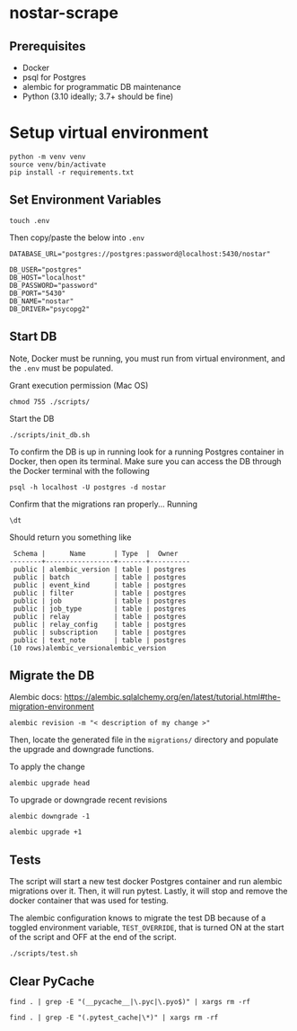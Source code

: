 # nostar-scrape

## Prerequisites
- Docker
- psql for Postgres
- alembic for programmatic DB maintenance
- Python (3.10 ideally; 3.7+ should be fine)

# Setup virtual environment
```
python -m venv venv
source venv/bin/activate
pip install -r requirements.txt
```

## Set Environment Variables
```
touch .env
```
Then copy/paste the below into `.env`
```
DATABASE_URL="postgres://postgres:password@localhost:5430/nostar"

DB_USER="postgres"
DB_HOST="localhost"
DB_PASSWORD="password"
DB_PORT="5430"
DB_NAME="nostar"
DB_DRIVER="psycopg2"
```

## Start DB
Note, Docker must be running, you must run from virtual environment, and the `.env` must be populated.

Grant execution permission (Mac OS)
```
chmod 755 ./scripts/
```

Start the DB
```
./scripts/init_db.sh
```

To confirm the DB is up in running look for a running Postgres container in Docker, then open its terminal.
Make sure you can access the DB through the Docker terminal with the following
```
psql -h localhost -U postgres -d nostar
```
Confirm that the migrations ran properly... Running
```
\dt
```
Should return you something like
```
 Schema |      Name       | Type  |  Owner   
--------+-----------------+-------+----------
 public | alembic_version | table | postgres
 public | batch           | table | postgres
 public | event_kind      | table | postgres
 public | filter          | table | postgres
 public | job             | table | postgres
 public | job_type        | table | postgres
 public | relay           | table | postgres
 public | relay_config    | table | postgres
 public | subscription    | table | postgres
 public | text_note       | table | postgres
(10 rows)alembic_versionalembic_version
```
## Migrate the DB
Alembic docs: https://alembic.sqlalchemy.org/en/latest/tutorial.html#the-migration-environment
```
alembic revision -m "< description of my change >"
```
Then, locate the generated file in the `migrations/` directory and populate the upgrade and downgrade
functions.

To apply the change
```
alembic upgrade head
```

To upgrade or downgrade recent revisions
```
alembic downgrade -1
    
alembic upgrade +1
```
## Tests
The script will start a new test docker Postgres
container and run alembic migrations over it. Then,
it will run pytest. Lastly, it will stop and remove 
the docker container that was used for testing.

The alembic configuration knows to migrate the test DB
because of a toggled environment variable, `TEST_OVERRIDE`, that is turned ON at the start of the script and OFF at the end of the script.

```
./scripts/test.sh
```


## Clear PyCache
```
find . | grep -E "(__pycache__|\.pyc|\.pyo$)" | xargs rm -rf

find . | grep -E "(.pytest_cache|\*)" | xargs rm -rf
```
